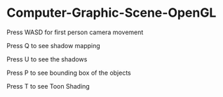 # Computer-Graphic-Scene-OpenGL

Press WASD for first person camera movement

Press Q to see shadow mapping

Press U to see the shadows

Press P to see bounding box of the objects 

Press T to see Toon Shading
